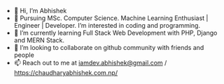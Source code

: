 - 👋 Hi, I’m Abhishek
- 👀 Pursuing MSc. Computer Science. Machine Learning Enthusiast | Engineer | Developer. I’m interested in coding and programming.
- 🌱 I’m currently learning Full Stack Web Development with PHP, Django and MERN Stack.
- 💞️ I’m looking to collaborate on github community with friends and people
- 📫 Reach out to me at iamdev.abhishek@gmail.com / https://chaudharyabhishek.com.np/

<!---
imabhi01/imabhi01 is a ✨ special ✨ repository because its `README.md` (this file) appears on your GitHub profile.
You can click the Preview link to take a look at your changes.
--->
